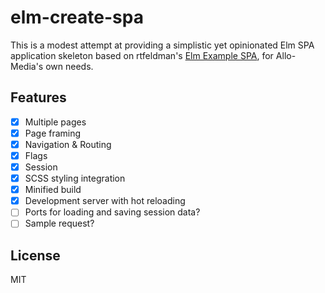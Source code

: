 elm-create-spa
==============

This is a modest attempt at providing a simplistic yet opinionated Elm SPA application skeleton based on rtfeldman's [Elm Example SPA](https://github.com/rtfeldman/elm-spa-example/), for Allo-Media's own needs.

## Features

- [x] Multiple pages
- [x] Page framing
- [x] Navigation & Routing
- [x] Flags
- [x] Session
- [x] SCSS styling integration
- [x] Minified build
- [x] Development server with hot reloading
- [ ] Ports for loading and saving session data?
- [ ] Sample request?

## License

MIT
